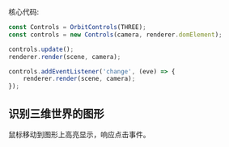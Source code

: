 核心代码:

```js
const Controls = OrbitControls(THREE);
const controls = new Controls(camera, renderer.domElement);

controls.update();
renderer.render(scene, camera);

controls.addEventListener('change', (eve) => {
    renderer.render(scene, camera);
});
```

## 识别三维世界的图形

鼠标移动到图形上高亮显示，响应点击事件。
